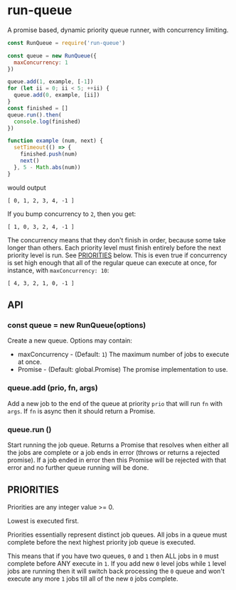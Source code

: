 # run-queue

A promise based, dynamic priority queue runner, with concurrency limiting.

```js
const RunQueue = require('run-queue')

const queue = new RunQueue({
  maxConcurrency: 1
})

queue.add(1, example, [-1])
for (let ii = 0; ii < 5; ++ii) {
  queue.add(0, example, [ii])
}
const finished = []
queue.run().then(
  console.log(finished)
})

function example (num, next) {
  setTimeout(() => {
    finished.push(num)
    next()
  }, 5 - Math.abs(num))
}
```

would output

```
[ 0, 1, 2, 3, 4, -1 ]
```

If you bump concurrency to `2`, then you get:

```
[ 1, 0, 3, 2, 4, -1 ]
```

The concurrency means that they don't finish in order, because some take
longer than others.  Each priority level must finish entirely before the
next priority level is run.  See
[PRIORITIES](https://github.com/iarna/run-queue#priorities) below.  This is
even true if concurrency is set high enough that all of the regular queue
can execute at once, for instance, with `maxConcurrency: 10`:

```
[ 4, 3, 2, 1, 0, -1 ]
```

## API

### const queue = new RunQueue(options)

Create a new queue. Options may contain:

* maxConcurrency - (Default: `1`) The maximum number of jobs to execute at once.
* Promise - (Default: global.Promise) The promise implementation to use.

### queue.add (prio, fn, args)

Add a new job to the end of the queue at priority `prio` that will run `fn`
with `args`. If `fn` is async then it should return a Promise.

### queue.run ()

Start running the job queue.  Returns a Promise that resolves when either
all the jobs are complete or a job ends in error (throws or returns a
rejected promise). If a job ended in error then this Promise will be rejected
with that error and no further queue running will be done.

## PRIORITIES

Priorities are any integer value >= 0.

Lowest is executed first.

Priorities essentially represent distinct job queues.  All jobs in a queue
must complete before the next highest priority job queue is executed.

This means that if you have two queues, `0` and `1` then ALL jobs in `0`
must complete before ANY execute in `1`.  If you add new `0` level jobs
while `1` level jobs are running then it will switch back processing the `0`
queue and won't execute any more `1` jobs till all of the new `0` jobs
complete.

